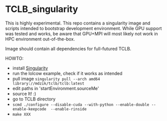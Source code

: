 # TCLB_singularity


This is highly experimental. This repo contains a singularity image and scripts intended to bootstrap development environment. While GPU support was tested and works, be aware that GPU+MPI will most likely not work in HPC environment out-of-the-box.

Image should contain all dependencies for full-futured TCLB.

HOWTO:

- install [Singularity](https://sylabs.io/guides/3.6/user-guide/quick_start.html)
- run the lolcow example, check if it works as intended
- pull image `singularity pull --arch amd64 library://mdzik/tclb/tclb:latest`
- edit paths in 'startEnvironment.sourceMe'
- source It! :)
- go to TCLB directory
- `scmd ./configure --disable-cuda --with-python --enable-double --enable-keepcode  --enable-rinside`
- `make XXX`
